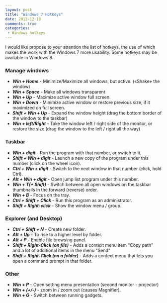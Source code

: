```yaml
---
layout: post
title: "Windows 7 HotKeys"
date: 2012-12-18
comments: true
categories:
 - Windows hotkeys
---
```


I would like propose to your attention the list of hotkeys, the use of which makes the work with the Windows 7 more usability. Some hotkeys may be available in Windows 8.

### Manage windows 
* ***Win + Home*** - Minimize/Maximize all windows, but active. («Shake» the window)
* ***Win + Space*** - Make all windows transparent
* ***Win + Up*** - Maximize active window full screen.
* ***Win + Down*** - Minimize active window or restore previous size, if it maximized on full screen.
* ***Shift + Win + Up*** - Expand the window height (drag the bottom border of the window to the taskbar)
* ***Win + left/Right*** - Take the window left / right side of the monitor, or restore the size (drag the window to the left / right all the way)

### Taskbar
* ***Win + digit*** - Run the program with that number, or switch to it.
* ***Shift + Win + digit*** - Launch a new copy of the program under this number (click on the wheel icon).
* ***Ctrl + Win + digit*** - Switch to the next window in that number (click, hold Ctrl).
* ***Alt + Win + digit*** - Open jump list program under this number.
* ***Win + T(+ Shift)*** - Switch between all open windows on the taskbar thumbnails in the forward (reverse) order.
* ***Win + B*** - Focus on the tray.
* ***Ctrl + Shift + Click*** - Run this program as an administrator.
* ***Shift + Right-click*** - Show the window menu / group.

### Explorer (and Desktop)
* ***Ctrl + Shift + N*** - Create new folder.
* ***Alt + Up*** - To rise to a higher level by folder.
* ***Alt + P*** - Enable file browsing panel.
* ***Shift + Right-Click (on file)*** - Adds a context menu item "Copy path" and a lot of additional items in the menu "Send"
* ***Shift + Right-Click (on a folder)*** - Adds a context menu that lets you open a command prompt in that folder.

### Other
* ***Win + P*** - Open setting menu presentation (second monitor - projector)
* ***Win + (+/-)*** - zoom in / zoom out (causes Magnifier).
* ***Win + G*** - Switch between running gadgets.